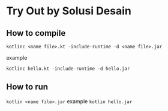 # Try Out by Solusi Desain

## How to compile
```
kotlinc <name file>.kt -include-runtime -d <name file>.jar
```
example
```
kotlinc hello.kt -include-runtime -d hello.jar
```

## How to run
```kotlin <name file>.jar```
example
```kotlin hello.jar```